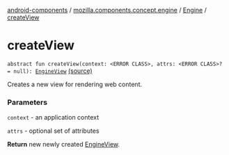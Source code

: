 [android-components](../../index.md) / [mozilla.components.concept.engine](../index.md) / [Engine](index.md) / [createView](./create-view.md)

# createView

`abstract fun createView(context: <ERROR CLASS>, attrs: <ERROR CLASS>? = null): `[`EngineView`](../-engine-view/index.md) [(source)](https://github.com/mozilla-mobile/android-components/blob/master/components/concept/engine/src/main/java/mozilla/components/concept/engine/Engine.kt#L78)

Creates a new view for rendering web content.

### Parameters

`context` - an application context

`attrs` - optional set of attributes

**Return**
new newly created [EngineView](../-engine-view/index.md).

